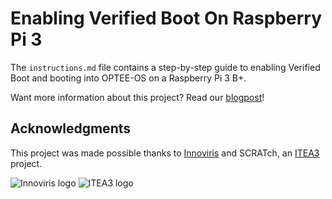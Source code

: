 # Enabling Verified Boot On Raspberry Pi 3


The `instructions.md` file contains a step-by-step guide to enabling Verified Boot and booting into OPTEE-OS on a Raspberry Pi 3 B+.

Want more information about this project? Read our [blogpost](https://blog.nviso.be/2019/04/01/enabling-verified-boot-on-raspberry-pi-3/)!

## Acknowledgments

This project was made possible thanks to [Innoviris](http://innoviris.be/) and SCRATch, an [ITEA3](https://itea3.org/) project.

![Innoviris logo](img/innoviris.png)
![ITEA3 logo](img/itea3.png)



